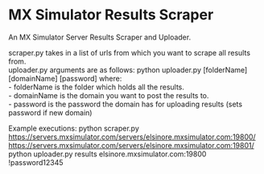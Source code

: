 # MX Simulator Results Scraper
 An MX Simulator Server Results Scraper and Uploader.

 scraper.py takes in a list of urls from which you want to scrape all results from.<br>
 uploader.py arguments are as follows: python uploader.py [folderName] [domainName] [password] where:<br>
    - folderName is the folder which holds all the results.<br>
    - domainName is the domain you want to post the results to.<br>
    - password is the password the domain has for uploading results (sets password if new domain)

Example executions:
python scraper.py https://servers.mxsimulator.com/servers/elsinore.mxsimulator.com:19800/ https://servers.mxsimulator.com/servers/elsinore.mxsimulator.com:19801/ <br>
python uploader.py results elsinore.mxsimulator.com:19800 !password12345
